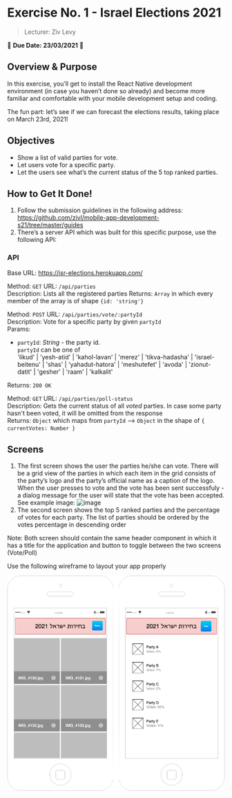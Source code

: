 # Exercise No. 1 - Israel Elections 2021

> Lecturer: Ziv Levy

🔴 **Due Date: 23/03/2021** 🔴

## Overview & Purpose
In this exercise, you’ll get to install the React Native development environment (in case you haven’t done so already) and become more familiar and comfortable with your mobile development setup and coding.

The fun part: let’s see if we can forecast the elections results, taking place on March 23rd, 2021!

## Objectives
* Show a list of valid parties for vote.
* Let users vote for a specific party.
* Let the users see what’s the current status of the 5 top ranked parties.

## How to Get It Done!
1. Follow the submission guidelines in the following address: https://github.com/zivl/mobile-app-development-s21/tree/master/guides
2. There’s a server API which was built for this specific purpose, use the following API:
### API
Base URL: https://isr-elections.herokuapp.com/

Method: `GET` URL: `/api/parties`<br>
Description: Lists all the registered parties
Returns: `Array` in which every member of the array is of shape `{id: 'string'}`

Method: `POST` URL: `/api/parties/vote/:partyId`<br>
Description: Vote for a specific party by given `partyId`<br>
Params:
* `partyId`: *String* - the party id.<br>
`partyId` can be one of<br>
'likud' | 'yesh-atid' | 'kahol-lavan' | 'merez' | 'tikva-hadasha' | 'israel-beitenu' | 'shas' | 'yahadut-hatora' | 'meshutefet' | 'avoda' | 'zionut-datit' | 'gesher' | 'raam' | 'kalkalit'

Returns: `200 OK`

Method: `GET` URL: `/api/parties/poll-status`<br>
Description: Gets the current status of all *voted* parties. In case some party hasn't been voted, it will be omitted from the response<br>
Returns: `Object` which maps from `partyId` --> `Object` in the shape of `{ currentVotes: Number }`

## Screens
1. The first screen shows the user the parties he/she can vote. There will be a grid view of the parties in which each item in the grid consists of the party’s logo and the party’s official name as a caption of the logo.<br>
When the user presses to vote and the vote has been sent successfuly - a dialog message for the user will state that the vote has been accepted.<br>
See example image:
![image](https://user-images.githubusercontent.com/4571570/111807412-95f4dd00-88db-11eb-8c64-577e4a337b58.png)
3. The second screen shows the top 5 ranked parties and the percentage of votes for each party. The list of parties should be ordered by the votes percentage in descending order

Note: Both screen should contain the same header component in which it has a title for the application and button to toggle between the two screens (Vote/Poll)

Use the following wireframe to layout your app properly

![designs](./ex01.png)
